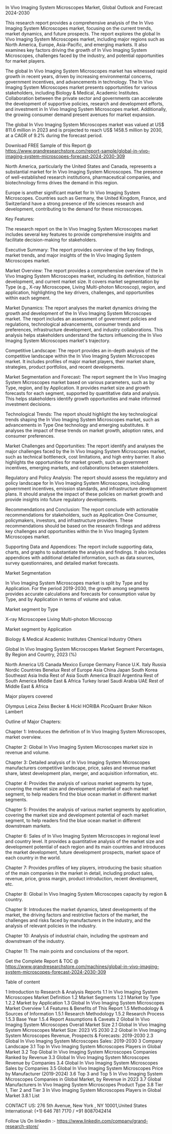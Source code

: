 In Vivo Imaging System Microscopes Market, Global Outlook and Forecast 2024-2030

This research report provides a comprehensive analysis of the In Vivo Imaging System Microscopes market, focusing on the current trends, market dynamics, and future prospects. The report explores the global In Vivo Imaging System Microscopes market, including major regions such as North America, Europe, Asia-Pacific, and emerging markets. It also examines key factors driving the growth of In Vivo Imaging System Microscopes, challenges faced by the industry, and potential opportunities for market players.

The global In Vivo Imaging System Microscopes market has witnessed rapid growth in recent years, driven by increasing environmental concerns, government incentives, and advancements in technology. The In Vivo Imaging System Microscopes market presents opportunities for various stakeholders, including Biology & Medical, Academic Institutes. Collaboration between the private sector and governments can accelerate the development of supportive policies, research and development efforts, and investment in In Vivo Imaging System Microscopes market. Additionally, the growing consumer demand present avenues for market expansion.

The global In Vivo Imaging System Microscopes market was valued at US$ 811.6 million in 2023 and is projected to reach US$ 1458.5 million by 2030, at a CAGR of 9.2% during the forecast period.

Download FREE Sample of this Report @ https://www.grandresearchstore.com/report-sample/global-in-vivo-imaging-system-microscopes-forecast-2024-2030-309


North America, particularly the United States and Canada, represents a substantial market for In Vivo Imaging System Microscopes. The presence of well-established research institutions, pharmaceutical companies, and biotechnology firms drives the demand in this region.

Europe is another significant market for In Vivo Imaging System Microscopes. Countries such as Germany, the United Kingdom, France, and Switzerland have a strong presence of life sciences research and development, contributing to the demand for these microscopes.

Key Features:

The research report on the In Vivo Imaging System Microscopes market includes several key features to provide comprehensive insights and facilitate decision-making for stakeholders.

Executive Summary: The report provides overview of the key findings, market trends, and major insights of the In Vivo Imaging System Microscopes market.

Market Overview: The report provides a comprehensive overview of the In Vivo Imaging System Microscopes market, including its definition, historical development, and current market size. It covers market segmentation by Type (e.g., X-ray Microscopee, Living Multi-photon Microscop), region, and application, highlighting the key drivers, challenges, and opportunities within each segment.

Market Dynamics: The report analyses the market dynamics driving the growth and development of the In Vivo Imaging System Microscopes market. The report includes an assessment of government policies and regulations, technological advancements, consumer trends and preferences, infrastructure development, and industry collaborations. This analysis helps stakeholders understand the factors influencing the In Vivo Imaging System Microscopes market's trajectory.

Competitive Landscape: The report provides an in-depth analysis of the competitive landscape within the In Vivo Imaging System Microscopes market. It includes profiles of major market players, their market share, strategies, product portfolios, and recent developments.

Market Segmentation and Forecast: The report segment the In Vivo Imaging System Microscopes market based on various parameters, such as by Type, region, and by Application. It provides market size and growth forecasts for each segment, supported by quantitative data and analysis. This helps stakeholders identify growth opportunities and make informed investment decisions.

Technological Trends: The report should highlight the key technological trends shaping the In Vivo Imaging System Microscopes market, such as advancements in Type One technology and emerging substitutes. It analyses the impact of these trends on market growth, adoption rates, and consumer preferences.

Market Challenges and Opportunities: The report identify and analyses the major challenges faced by the In Vivo Imaging System Microscopes market, such as technical bottleneck, cost limitations, and high entry barrier. It also highlights the opportunities for market growth, such as government incentives, emerging markets, and collaborations between stakeholders.

Regulatory and Policy Analysis: The report should assess the regulatory and policy landscape for In Vivo Imaging System Microscopes, including government incentives, emission standards, and infrastructure development plans. It should analyse the impact of these policies on market growth and provide insights into future regulatory developments.

Recommendations and Conclusion: The report conclude with actionable recommendations for stakeholders, such as Application One Consumer, policymakers, investors, and infrastructure providers. These recommendations should be based on the research findings and address key challenges and opportunities within the In Vivo Imaging System Microscopes market.

Supporting Data and Appendices: The report include supporting data, charts, and graphs to substantiate the analysis and findings. It also includes appendices with additional detailed information, such as data sources, survey questionnaires, and detailed market forecasts.

Market Segmentation

In Vivo Imaging System Microscopes market is split by Type and by Application. For the period 2019-2030, the growth among segments provides accurate calculations and forecasts for consumption value by Type, and by Application in terms of volume and value.



Market segment by Type



X-ray Microscopee
Living Multi-photon Microscop


Market segment by Application



Biology & Medical
Academic Institutes
Chemical Industry
Others


Global In Vivo Imaging System Microscopes Market Segment Percentages, By Region and Country, 2023 (%)



North America
US
Canada
Mexico
Europe
Germany
France
U.K.
Italy
Russia
Nordic Countries
Benelux
Rest of Europe
Asia
China
Japan
South Korea
Southeast Asia
India
Rest of Asia
South America
Brazil
Argentina
Rest of South America
Middle East & Africa
Turkey
Israel
Saudi Arabia
UAE
Rest of Middle East & Africa


Major players covered



Olympus
Leica
Zeiss
Becker & Hickl
HORIBA
PicoQuant
Bruker
Nikon
Lambert


Outline of Major Chapters:

Chapter 1: Introduces the definition of In Vivo Imaging System Microscopes, market overview.

Chapter 2: Global In Vivo Imaging System Microscopes market size in revenue and volume.

Chapter 3: Detailed analysis of In Vivo Imaging System Microscopes manufacturers competitive landscape, price, sales and revenue market share, latest development plan, merger, and acquisition information, etc.

Chapter 4: Provides the analysis of various market segments by type, covering the market size and development potential of each market segment, to help readers find the blue ocean market in different market segments.

Chapter 5: Provides the analysis of various market segments by application, covering the market size and development potential of each market segment, to help readers find the blue ocean market in different downstream markets.

Chapter 6: Sales of In Vivo Imaging System Microscopes in regional level and country level. It provides a quantitative analysis of the market size and development potential of each region and its main countries and introduces the market development, future development prospects, market space of each country in the world.

Chapter 7: Provides profiles of key players, introducing the basic situation of the main companies in the market in detail, including product sales, revenue, price, gross margin, product introduction, recent development, etc.

Chapter 8: Global In Vivo Imaging System Microscopes capacity by region & country.

Chapter 9: Introduces the market dynamics, latest developments of the market, the driving factors and restrictive factors of the market, the challenges and risks faced by manufacturers in the industry, and the analysis of relevant policies in the industry.

Chapter 10: Analysis of industrial chain, including the upstream and downstream of the industry.

Chapter 11: The main points and conclusions of the report.

Get the Complete Report & TOC @ https://www.grandresearchstore.com/machines/global-in-vivo-imaging-system-microscopes-forecast-2024-2030-309

Table of content

1 Introduction to Research & Analysis Reports
1.1 In Vivo Imaging System Microscopes Market Definition
1.2 Market Segments
1.2.1 Market by Type
1.2.2 Market by Application
1.3 Global In Vivo Imaging System Microscopes Market Overview
1.4 Features & Benefits of This Report
1.5 Methodology & Sources of Information
1.5.1 Research Methodology
1.5.2 Research Process
1.5.3 Base Year
1.5.4 Report Assumptions & Caveats
2 Global In Vivo Imaging System Microscopes Overall Market Size
2.1 Global In Vivo Imaging System Microscopes Market Size: 2023 VS 2030
2.2 Global In Vivo Imaging System Microscopes Revenue, Prospects & Forecasts: 2019-2030
2.3 Global In Vivo Imaging System Microscopes Sales: 2019-2030
3 Company Landscape
3.1 Top In Vivo Imaging System Microscopes Players in Global Market
3.2 Top Global In Vivo Imaging System Microscopes Companies Ranked by Revenue
3.3 Global In Vivo Imaging System Microscopes Revenue by Companies
3.4 Global In Vivo Imaging System Microscopes Sales by Companies
3.5 Global In Vivo Imaging System Microscopes Price by Manufacturer (2019-2024)
3.6 Top 3 and Top 5 In Vivo Imaging System Microscopes Companies in Global Market, by Revenue in 2023
3.7 Global Manufacturers In Vivo Imaging System Microscopes Product Type
3.8 Tier 1, Tier 2 and Tier 3 In Vivo Imaging System Microscopes Players in Global Market
3.8.1 List

CONTACT US:
276 5th Avenue, New York , NY 10001,United States
International: (+1) 646 781 7170 / +91 8087042414

Follow Us On linkedin :- https://www.linkedin.com/company/grand-research-store/
 
